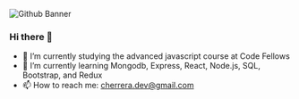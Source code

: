 ![Github Banner](https://user-images.githubusercontent.com/107902478/193368487-f6d9e16d-ed0d-4ec2-a0d7-a1d9783a4acd.png)

### Hi there 👋

- 🔭 I’m currently studying the advanced javascript course at Code Fellows
- 🌱 I’m currently learning Mongodb, Express, React, Node.js, SQL, Bootstrap, and Redux
- 📫 How to reach me: cherrera.dev@gmail.com

<!--
**cherrera1208/cherrera1208** is a ✨ _special_ ✨ repository because its `README.md` (this file) appears on your GitHub profile.

Here are some ideas to get you started:

- 🔭 I’m currently working on ...
- 🌱 I’m currently learning Node.js, Express, SQL, React, and Redux
- 👯 I’m looking to collaborate on ...
- 🤔 I’m looking for help with ...
- 💬 Ask me about ...
- 📫 How to reach me: ...
- 😄 Pronouns: ...
- ⚡ Fun fact: ...
-->
